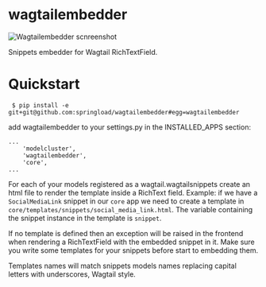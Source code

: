 wagtailembedder
==================

![Wagtailembedder scnreenshot](http://i.imgur.com/qDPKz7r.png)

Snippets embedder for Wagtail RichTextField.

# Quickstart

``` $ pip install -e git+git@github.com:springload/wagtailembedder#egg=wagtailembedder```

add wagtailembedder to your settings.py in the INSTALLED_APPS section:

```
...
    'modelcluster',
    'wagtailembedder',
    'core',
...
```

For each of your models registered as a wagtail.wagtailsnippets create an html file to render the template inside a RichText field.
Example: if we have a ```SocialMediaLink``` snippet in our ```core``` app we need to create a template in ```core/templates/snippets/social_media_link.html```. The variable containing the snippet instance in the template is ```snippet```.

If no template is defined then an exception will be raised in the frontend when rendering a RichTextField with the embedded snippet in it. Make sure you write some templates for your snippets before start to embedding them.

Templates names will match snippets models names replacing capital letters with underscores, Wagtail style.

